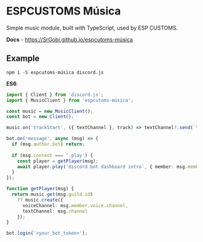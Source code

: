 # ESPCUSTOMS Música
Simple music module, built with TypeScript, used by ESP CUSTOMS.

**Docs** - https://SrGobi.github.io/espcutoms-música

## Example
`npm i -S espcutoms-música discord.js`

**ES6**:
```ts
import { Client } from 'discord.js';
import { MusicClient } from 'espcutoms-música';

const music = new MusicClient();
const bot = new Client();

music.on('trackStart', ({ textChannel }, track) => textChannel?.send(`\`${track.title}\` - **${track.requestor}** started.`));

bot.on('message', async (msg) => {
  if (msg.author.bot) return;
  
  if (msg.content === '.play') {
    const player = getPlayer(msg);
    await player.play('discord bot dashboard intro', { member: msg.member });
  }
});

function getPlayer(msg) {
  return music.get(msg.guild.id)
    ?? music.create({
      voiceChannel: msg.member.voice.channel,
      textChannel: msg.channel
    });
}

bot.login('<your_bot_token>');
```
